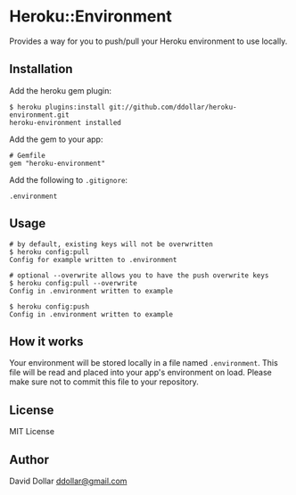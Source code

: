 # Heroku::Environment

Provides a way for you to push/pull your Heroku environment to use locally.

## Installation

Add the heroku gem plugin:

    $ heroku plugins:install git://github.com/ddollar/heroku-environment.git
    heroku-environment installed

Add the gem to your app:

    # Gemfile
    gem "heroku-environment"

Add the following to `.gitignore`:

    .environment

## Usage

    # by default, existing keys will not be overwritten
    $ heroku config:pull
    Config for example written to .environment

    # optional --overwrite allows you to have the push overwrite keys
    $ heroku config:pull --overwrite
    Config in .environment written to example

    $ heroku config:push
    Config in .environment written to example

## How it works

Your environment will be stored locally in a file named `.environment`. This
file will be read and placed into your app's environment on load. Please
make sure not to commit this file to your repository.

## License

MIT License

## Author

David Dollar <ddollar@gmail.com>
